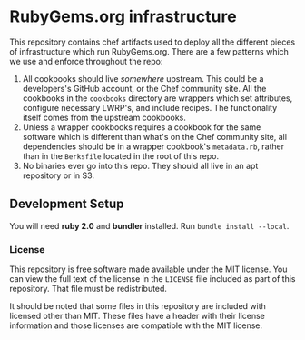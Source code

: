# RubyGems.org infrastructure

This repository contains chef artifacts used to deploy all the different pieces of infrastructure which run RubyGems.org. There are a few patterns which we use and enforce throughout the repo:

1. All cookbooks should live *somewhere* upstream. This could be a developers's GitHub account, or the Chef community site. All the cookbooks in the `cookbooks` directory are wrappers which set attributes, configure necessary LWRP's, and include recipes. The functionality itself comes from the upstream cookbooks.
2. Unless a wrapper cookbooks requires a cookbook for the same software which is different than what's on the Chef community site, all dependencies should be in a wrapper cookbook's `metadata.rb`, rather than in the `Berksfile` located in the root of this repo.
3. No binaries ever go into this repo. They should all live in an apt repository or in S3.

## Development Setup

You will need **ruby 2.0** and **bundler** installed. Run `bundle install --local`.

### License

This repository is free software made available under the MIT license. You can view the full text of the license in the `LICENSE` file included as part of this repository. That file must be redistributed.

It should be noted that some files in this repository are included with licensed other than MIT. These files have a header with their license information and those licenses are compatible with the MIT license.
